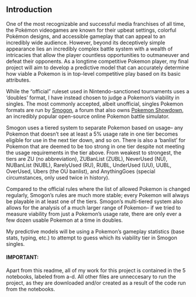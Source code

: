 ## Introduction

One of the most recognizable and successful media franchises of all time, the Pokémon videogames are known for their upbeat settings, colorful Pokémon designs, and accessible gameplay that can appeal to an incredibly wide audience. However, beyond its deceptively simple appearance lies an incredibly complex battle system with a wealth of intricacies that allow the player countless opportunities to outmaneuver and defeat their opponents. As a longtime competitive Pokemon player, my final project will aim to develop a predictive model that can accurately determine how viable a Pokemon is in top-level competitive play based on its basic attributes.

While the “official” ruleset used in Nintendo-sanctioned tournaments uses a ‘doubles’ format, I have instead chosen to judge a Pokemon’s viability in singles. The most commonly accepted, albeit unofficial, singles Pokemon formats are run by [Smogon](https://www.smogon.com/), a forum that also owns [Pokemon Showdown](https://www.PokemonShowdown.com/), an incredibly popular open-source online Pokemon battle simulator.

Smogon uses a tiered system to separate Pokemon based on usage– any Pokemon that doesn’t see at least a 5% usage rate in one tier becomes eligible for use in the next tier down, and so on. There is also a ‘banlist’ for Pokemon that are deemed to be too strong in one tier despite not meeting the usage requirements in the tier above. From weakest to strongest, the tiers are ZU (no abbreviation), ZUBanList (ZUBL), NeverUsed (NU), NUBanList (NUBL), RarelyUsed (RU), RUBL, UnderUsed (UU), UUBL, OverUsed, Ubers (the OU banlist), and AnythingGoes (special circumstances, only used twice in history).

Compared to the official rules where the list of allowed Pokemon is changed regularly, Smogon’s rules are much more stable; every Pokemon will always be playable in at least one of the tiers. Smogon’s multi-tiered system also allows for the analysis of a much larger range of Pokemon– if we tried to measure viability from just a Pokemon’s usage rate, there are only ever a few dozen usable Pokemon at a time in doubles.

My predictive models will be using a Pokemon’s gameplay statistics (base stats, typing, etc.) to attempt to guess which its viability tier in Smogon singles.

#### IMPORTANT:
Apart from this readme, all of my work for this project is contained in the 5 notebooks, labeled from a-d. All other files are unneccesary to run the project, as they are downloaded and/or created as a result of the code run from the notebooks.
